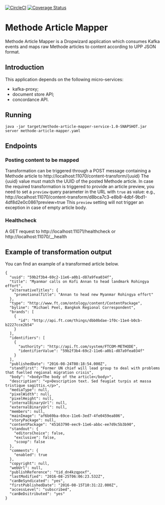 [![CircleCI](https://circleci.com/gh/Financial-Times/methode-article-mapper.svg?style=svg)](https://circleci.com/gh/Financial-Times/methode-article-mapper) [![Coverage Status](https://coveralls.io/repos/github/Financial-Times/methode-article-mapper/badge.svg)](https://coveralls.io/github/Financial-Times/methode-article-mapper)

# Methode Article Mapper
Methode Article Mapper is a Dropwizard application which consumes Kafka events and maps raw Methode articles to content according to UPP JSON format.

## Introduction
This application depends on the following micro-services:

* kafka-proxy;
* document store API;
* concordance API.

## Running

`java -jar target/methode-article-mapper-service-1.0-SNAPSHOT.jar server methode-article-mapper.yaml`

## Endpoints

### Posting content to be mapped

Transformation can be triggered through a POST message containing a Methode article to http://localhost:11070/content-transform/{uuid}
The {uuid} value must match the UUID of the posted Methode article.
In case the required transformation is triggered to provide an article preview, you need to set a `preview` query parameter in the URL with `true` as value: 
e.g., http://localhost:11070/content-transform/d8bca7c3-e8b8-4dbf-9bd1-4df8d2e0c086?preview=true 
This `preview` setting will not trigger an exception in case of empty article body.

### Healthcheck

A GET request to http://localhost:11071/healthcheck or http://localhost:11070/__health

## Example of transformation output 
You can find an example of a transformed article below. 

```
{
  "uuid": "59b2f3b4-69c2-11e6-a0b1-d87a9fea034f",
  "title": "Myanmar calls on Kofi Annan to head landmark Rohingya effort",
  "alternativeTitles": {
    "promotionalTitle": "Annan to head new Myanmar Rohingya effort"
  },
  "type": "http://www.ft.com/ontology/content/ContentPackage",
  "byline": "Michael Peel, Bangkok Regional Correspondent",
  "brands": [
    {
      "id": "http://api.ft.com/things/dbb0bdae-1f0c-11e4-b0cb-b2227cce2b54"
    }
  ],
  "identifiers": [
    {
      "authority": "http://api.ft.com/system/FTCOM-METHODE",
      "identifierValue": "59b2f3b4-69c2-11e6-a0b1-d87a9fea034f"
    }
  ],
  "publishedDate": "2016-08-24T08:18:54.000Z",
  "standfirst": "Former UN chief will lead group to deal with problems that fuelled regional migration crisis",
  "body": "<body>The body of the article</body>",
  "description": "<p>Description text. Sed feugiat turpis at massa tristique sagittis.</p>",
  "mediaType": null,
  "pixelWidth": null,
  "pixelHeight": null,
  "internalBinaryUrl": null,
  "externalBinaryUrl": null,
  "members": null,
  "mainImage": "af6b69ba-69ce-11e6-3ed7-4fe0459ea806",
  "storyPackage": null,
  "contentPackage": "45163790-eec9-11e6-abbc-ee7d9c5b3b90",
  "standout": {
    "editorsChoice": false,
    "exclusive": false,
    "scoop": false
  },
  "comments": {
    "enabled": true
  },
  "copyright": null,
  "webUrl": null,
  "publishReference": "tid_dn4kzqpoxf",
  "lastModified": "2016-08-25T06:06:23.532Z",
  "canBeSyndicated": "yes",
  "firstPublishedDate": "2016-08-15T10:31:22.000Z",
  "accessLevel": "subscribed",
  "canBeDsitributed": "yes"
}
```
